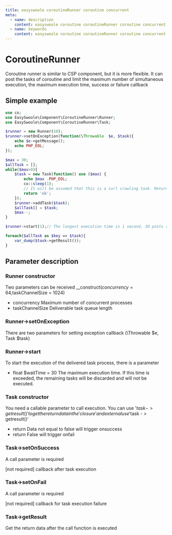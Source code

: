```yaml
---
title: easyswoole coroutineRunner coroutine concurrent
meta:
  - name: description
    content: easyswoole coroutine coroutineRunner coroutine concurrent
  - name: keywords
    content: easyswoole coroutine coroutineRunner coroutine concurrent| swoole csp
---
```



# CoroutineRunner

Coroutine runner is similar to CSP component, but it is more flexible. It can post the tasks of coroutine and limit the maximum number of simultaneous execution, the maximum execution time, success or failure callback

## Simple example

```php
use co;
use EasySwoole\Component\CoroutineRunner\Runner;
use EasySwoole\Component\CoroutineRunner\Task;

$runner = new Runner(10);
$runner->setOnException(function(\Throwable  $e, $task){
    echo $e->getMessage();
    echo PHP_EOL;
});

$max = 30;
$allTask = [];
while($max>0){
    $task = new Task(function() use ($max) {
        echo $max .PHP_EOL;
        co::sleep(1);
        // It will be assumed that this is a curl crawling task. Return crawling results can be obtained externally
        return 'ok';
    });
    $runner->addTask($task);
    $allTask[] = $task;
    $max--;
}

$runner->start(1);// The longest execution time is 1 second, 30 posts are posted in total, and the maximum concurrent execution time is 10, which takes 3 seconds to complete, so some of them will be discarded. See the parameter description list below

foreach($allTask as $key => $task){
    var_dump($task->getResult());
}

```

## Parameter description

### Runner constructor

Two parameters can be received __construct($concurrency = 64,$taskChannelSize = 1024)

- concurrency Maximum number of concurrent processes
- taskChannelSize Deliverable task queue length

### Runner->setOnException

There are two parameters for setting exception callback (\Throwable $e, Task $task) 

### Runner->start

To start the execution of the delivered task process, there is a parameter

- float $waitTime = 30 The maximum execution time. If this time is exceeded, the remaining tasks will be discarded and will not be executed.

### Task constructor

You need a callable parameter to call execution. You can use '$task - > getresult()' to get the return data in the 'closure' and external use '$task - > getresult()'

- return Data not equal to false will trigger onsuccess
- return False will trigger onfail

### Task->setOnSuccess

A call parameter is required

[not required] callback after task execution

### Task->setOnFail

A call parameter is required

[not required] callback for task execution failure

### Task->getResult

Get the return data after the call function is executed

